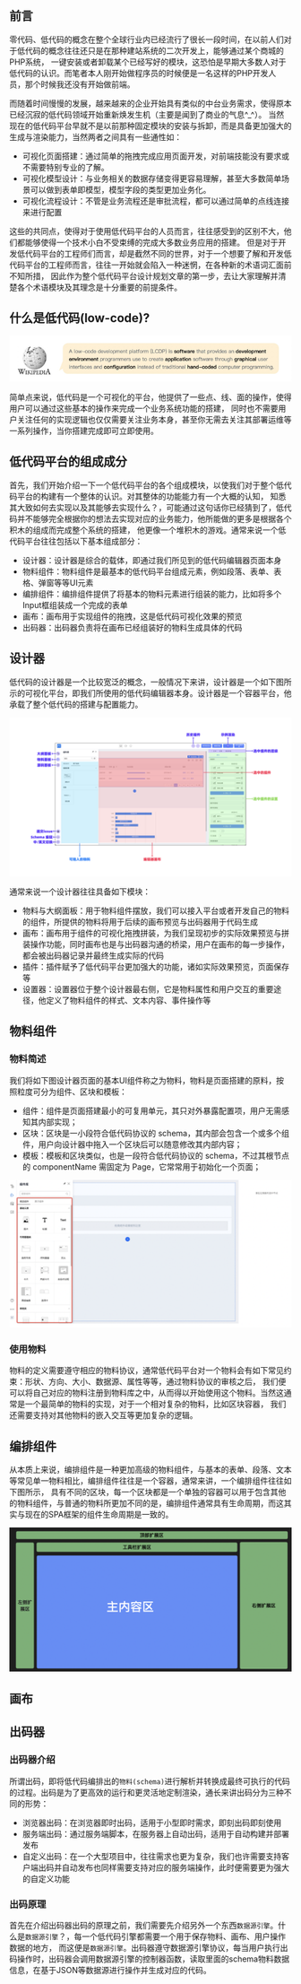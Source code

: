 ## 前言

零代码、低代码的概念在整个全球行业内已经流行了很长一段时间，在以前人们对于低代码的概念往往还只是在那种建站系统的二次开发上，能够通过某个商城的PHP系统，
一键安装或者卸载某个已经写好的模块，这恐怕是早期大多数人对于低代码的认识。而笔者本人刚开始做程序员的时候便是一名这样的PHP开发人员，那个时候我还没有开始做前端。  

而随着时间慢慢的发展，越来越来的企业开始具有类似的中台业务需求，使得原本已经沉寂的低代码领域开始重新焕发生机（主要是闻到了商业的气息^_^）。
当然现在的低代码平台早就不是以前那种固定模块的安装与拆卸，而是具备更加强大的生成与渲染能力，当然两者之间具有一些通性如：

- 可视化页面搭建：通过简单的拖拽完成应用页面开发，对前端技能没有要求或不需要特别专业的了解。
- 可视化模型设计：与业务相关的数据存储变得更容易理解，甚至大多数简单场景可以做到表单即模型，模型字段的类型更加业务化。
- 可视化流程设计：不管是业务流程还是审批流程，都可以通过简单的点线连接来进行配置

这些的共同点，使得对于使用低代码平台的人员而言，往往感受到的区别不大，他们都能够使得一个技术小白不受束缚的完成大多数业务应用的搭建。
但是对于开发低代码平台的工程师们而言，却是截然不同的世界，对于一个想要了解和开发低代码平台的工程师而言，往往一开始就会陷入一种迷惘，在各种新的术语词汇面前不知所措，
因此作为整个低代码平台设计规划文章的第一步，去让大家理解并清楚各个术语模块及其理念是十分重要的前提条件。

## 什么是低代码(low-code)?

<img src="https://github.com/Panda-Hope/panda-hope.github.io/blob/master/c7810cec8fbf4fb691da4e8a29612017.png" />

简单点来说，低代码是一个可视化的平台，他提供了一些点、线、面的操作，使得用户可以通过这些基本的操作来完成一个业务系统功能的搭建，
同时也不需要用户关注任何的实现逻辑也仅仅需要关注业务本身，甚至你无需去关注其部署运维等一系列操作，当你搭建完成即可立即使用。

## 低代码平台的组成成分

首先，我们开始介绍一下一个低代码平台的各个组成模块，以使我们对于整个低代码平台的构建有一个整体的认识。对其整体的功能能力有一个大概的认知，
知悉其大致如何去实现以及其能够去实现什么？，可能通过这句话你已经猜到了，低代码并不能够完全根据你的想法去实现对应的业务能力，他所能做的更多是根据各个积木的组成而完成整个系统的搭建，
他更像一个堆积木的游戏。通常来说一个低代码平台往往包括以下基本组成部分：

- 设计器：设计器是综合的载体，即通过我们所见到的低代码编辑器页面本身
- 物料组件：物料组件是最基本的低代码平台组成元素，例如段落、表单、表格、弹窗等等UI元素
- 编排组件：编排组件提供了将基本的物料元素进行组装的能力，比如将多个Input框组装成一个完成的表单
- 画布：画布用于实现组件的拖拽，这是低代码可视化效果的预览
- 出码器：出码器负责将在画布已经组装好的物料生成具体的代码

## 设计器

低代码的设计器是一个比较宽泛的概念，一般情况下来讲，设计器是一个如下图所示的可视化平台，即我们所使用的低代码编辑器本身。设计器是一个容器平台，他承载了整个低代码的搭建与配置能力。

<img src="https://github.com/Panda-Hope/panda-hope.github.io/blob/master/static/image%20(2).png" />  

通常来说一个设计器往往具备如下模块：

- 物料与大纲面板：用于物料组件摆放，我们可以接入平台或者开发自己的物料的组件，所提供的物料将用于后续的画布预览与出码器用于代码生成
- 画布：画布用于组件的可视化拖拽拼装，为我们呈现初步的实际效果预览与拼装操作功能，同时画布也是与出码器沟通的桥梁，用户在画布的每一步操作，都会被出码器记录并最终生成实际的代码
- 插件：插件赋予了低代码平台更加强大的功能，诸如实际效果预览，页面保存等
- 设置器：设置器位于整个设计器最右侧，它是物料属性和用户交互的重要途径，他定义了物料组件的样式、文本内容、事件操作等

## 物料组件

### 物料简述

我们将如下图设计器页面的基本UI组件称之为物料，物料是页面搭建的原料，按照粒度可分为组件、区块和模板：

- 组件：组件是页面搭建最小的可复用单元，其只对外暴露配置项，用户无需感知其内部实现；
- 区块：区块是一小段符合低代码协议的 schema，其内部会包含一个或多个组件，用户向设计器中拖入一个区块后可以随意修改其内部内容；
- 模板：模板和区块类似，也是一段符合低代码协议的 schema，不过其根节点的 componentName 需固定为 Page，它常常用于初始化一个页面；


<img src="https://github.com/Panda-Hope/panda-hope.github.io/blob/master/static/%E6%88%AA%E5%B1%8F2022-08-24%2011.56.25.png" />

### 使用物料

物料的定义需要遵守相应的物料协议，通常低代码平台对一个物料会有如下常见约束：形状、方向、大小、数据源、属性等等，通过物料协议的审核之后，
我们便可以将自己对应的物料注册到物料库之中，从而得以开始使用这个物料。当然这通常是一个最简单的物料的实现，对于一个相对复杂的物料，比如区块容器，
我们还需要支持对其他物料的嵌入交互等更加复杂的逻辑。


## 编排组件

从本质上来说，编排组件是一种更加高级的物料组件，与基本的表单、段落、文本等常见单一物料相比，编排组件往往是一个容器，通常来讲，一个编排组件往往如下图所示，
具有不同的区块，每一个区块都是一个单独的容器可以用于包含其他的物料组件，与普通的物料所更加不同的是，编排组件通常具有生命周期，而这其实与现在的SPA框架的组件生命周期是一致的。

<img src="https://github.com/Panda-Hope/panda-hope.github.io/blob/master/static/%E6%88%AA%E5%B1%8F2022-08-24%2014.03.49.png" />

## 画布

## 出码器

### 出码器介绍

所谓出码，即将低代码编排出的`物料(schema)`进行解析并转换成最终可执行的代码的过程。出码是为了更高效的运行和更灵活地定制渲染，通长来讲出码分为三种不同的形势：

- 浏览器出码：在浏览器即时出码，适用于小型即时需求，即刻出码即刻使用
- 服务端出码：通过服务端脚本，在服务器上自动出码，适用于自动构建并部署发布
- 自定义出码：在一个大型项目中，往往需求也更为复杂，我们也许需要支持客户端出码并自动发布也同样需要支持对应的服务端操作，此时便需要更为强大的自定义功能

### 出码原理

首先在介绍出码器出码的原理之前，我们需要先介绍另外一个东西`数据源引擎`。什么是`数据源引擎`？，每一个低代码引擎都需要一个用于保存物料、画布、用户操作数据的地方，
而这便是`数据源引擎`。出码器遵守数据源引擎协议，每当用户执行出码操作时，出码器会调用数据源引擎的控制器函数，读取里面的schema物料数据信息，在基于JSON等数据源进行操作并生成对应的代码。

